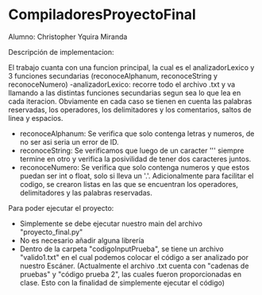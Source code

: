 # CompiladoresProyectoFinal

Alumno: Christopher Yquira Miranda

Descripción de implementacion:

El trabajo cuanta con una funcion principal, la cual es el analizadorLexico y 3 funciones secundarias (reconoceAlphanum, reconoceString y reconoceNumero)
-analizadorLexico: recorre todo el archivo .txt y va llamando a las distintas funciones secundarias segun sea lo que lea en cada iteracion. Obviamente en cada caso se tienen en cuenta las palabras reservadas, los operadores, los delimitadores y los comentarios, saltos de linea y espacios.
- reconoceAlphanum: Se verifica que solo contenga letras y numeros, de no ser asi seria un error de ID.
- reconoceString: Se verificamos que luego de un caracter '\'' siempre termine en otro y verifica la posivilidad de tener dos caracteres juntos.
- reconoceNumero: Se verifica que solo contenga numeros y que estos puedan ser int o float, solo si lleva un '.'.
Adicionalmente para facilitar el codigo, se crearon listas en las que se encuentran los operadores, delimitadores y las palabras reservadas. 

Para poder ejecutar el proyecto:

- Simplemente se debe ejecutar nuestro main del archivo "proyecto_final.py"
- No es necesario añadir alguna librería
- Dentro de la carpeta "codigoInputPrueba", se tiene un archivo "valido1.txt" en el cual podemos colocar el código a ser analizado por nuestro Escáner. (Actualmente el archivo .txt cuenta con "cadenas de pruebas" y "código prueba 2", las cuales fueron proporcionadas en clase. Esto con la finalidad de simplemente ejecutar el código)

